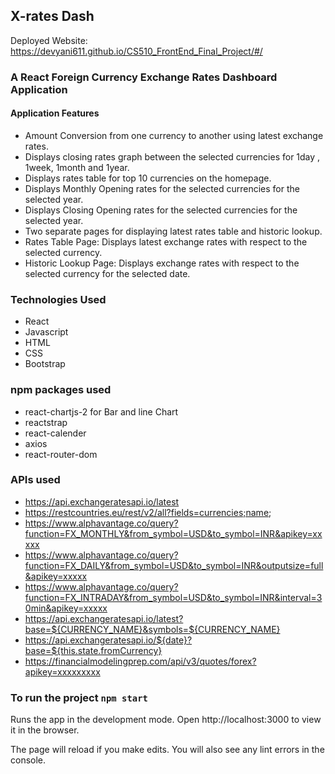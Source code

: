 
## X-rates Dash

Deployed Website:  https://devyani611.github.io/CS510_FrontEnd_Final_Project/#/

### A React Foreign Currency Exchange Rates Dashboard Application

#### Application Features

* Amount Conversion from one currency to another using latest exchange rates.
* Displays closing rates graph between the selected currencies for 1day , 1week, 1month and 1year.
* Displays rates table for top 10 currencies on the homepage.
* Displays Monthly Opening rates for the selected currencies for the selected year.
* Displays Closing Opening rates for the selected currencies for the selected year.
* Two separate pages for displaying latest rates table and historic lookup.
* Rates Table Page: Displays latest exchange rates with respect to the selected currency.
* Historic Lookup Page: Displays exchange rates with respect to the selected currency for the selected date.

### Technologies Used
* React
* Javascript
* HTML
* CSS
* Bootstrap

### npm packages used

* react-chartjs-2 for Bar and line Chart
* reactstrap
* react-calender
* axios
* react-router-dom


### APIs used

* https://api.exchangeratesapi.io/latest
* https://restcountries.eu/rest/v2/all?fields=currencies;name;
* https://www.alphavantage.co/query?function=FX_MONTHLY&from_symbol=USD&to_symbol=INR&apikey=xxxxx
* https://www.alphavantage.co/query?function=FX_DAILY&from_symbol=USD&to_symbol=INR&outputsize=full&apikey=xxxxx
* https://www.alphavantage.co/query?function=FX_INTRADAY&from_symbol=USD&to_symbol=INR&interval=30min&apikey=xxxxx
* https://api.exchangeratesapi.io/latest?base=${CURRENCY_NAME}&symbols=${CURRENCY_NAME}
* https://api.exchangeratesapi.io/${date}?base=${this.state.fromCurrency}
* https://financialmodelingprep.com/api/v3/quotes/forex?apikey=xxxxxxxxx


### To run the project `npm start`
Runs the app in the development mode.
Open http://localhost:3000 to view it in the browser.

The page will reload if you make edits.
You will also see any lint errors in the console.


